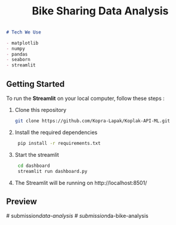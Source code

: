 <center>

# Bike Sharing Data Analysis

</center>


```markdown

# Tech We Use

- matplotlib
- numpy
- pandas
- seaborn
- streamlit
```

## Getting Started

To run the **Streamlit** on your local computer, follow these steps :

1. Clone this repository
   ```bash
   git clone https://github.com/Kopra-Lapak/Koplak-API-ML.git
   ```
2. Install the required dependencies
    ```bash
     pip install -r requirements.txt
     ```
3. Start the streamlit
    ```bash
     cd dashboard
     streamlit run dashboard.py
     ```
4. The Streamlit will be running on http://localhost:8501/

## Preview
#   s u b m i s s i o n _ d a t a - a n a l y s i s  
 #   s u b m i s s i o n _ d a - b i k e - a n a l y s i s  
 